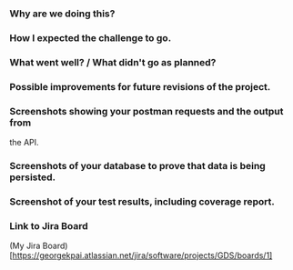 ### Why are we doing this?


### How I expected the challenge to go.

### What went well? / What didn't go as planned?

### Possible improvements for future revisions of the project.

### Screenshots showing your postman requests and the output from 
the API.

### Screenshots of your database to prove that data is being persisted.

### Screenshot of your test results, including coverage report.

### Link to Jira Board
(My Jira Board)[https://georgekpai.atlassian.net/jira/software/projects/GDS/boards/1]

